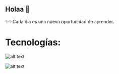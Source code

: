 ## Holaa 👋


✨✨Cada día es una nueva oportunidad de aprender.


 # Tecnologías:

 ![alt text](https://www.google.com/url?sa=i&url=https%3A%2F%2Fwww.ecured.cu%2FAngular_%2528framework%2529&psig=AOvVaw0CRslP1uv8ISBJrZY-mO5y&ust=1753279820130000&source=images&cd=vfe&opi=89978449&ved=0CBUQjRxqFwoTCIDzm6zS0I4DFQAAAAAdAAAAABAE "LOGO ANGULAR")
 
 ![alt text](https://www.google.com/url?sa=i&url=https%3A%2F%2Fwww.pngaaa.com%2Fdetail%2F2459546&psig=AOvVaw3LOxc36lRUr1qY4amaeYa2&ust=1753279911027000&source=images&cd=vfe&opi=89978449&ved=0CBUQjRxqFwoTCNCTv9bS0I4DFQAAAAAdAAAAABAE "LOGO SPRING BOOT")
 



  
<!--
**kelly103312/kelly103312** is a ✨ _special_ ✨ repository because its `README.md` (this file) appears on your GitHub profile.

Here are some ideas to get you started:

- 🔭 I’m currently working on ...
- 🌱 I’m currently learning ...
- 👯 I’m looking to collaborate on ...
- 🤔 I’m looking for help with ...
- 💬 Ask me about ...
- 📫 How to reach me: ...
- 😄 Pronouns: ...
- ⚡ Fun fact: ...
-->
